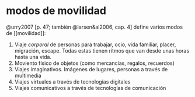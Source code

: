 # modos de movilidad
@urry2007 [p. 47; también @larsen&al2006, cap. 4] define varios modos de [[movilidad]]: 

1. Viaje *corporal* de personas para trabajar, ocio, vida familiar, placer, migración, escape. Todas estas tienen ritmos que van desde unas horas hasta una vida.
2. Moviento físico de objetos (como mercancías, regalos, recuerdos)
3. Viajes imaginativos. Imágenes de lugares, personas a través de multimedia
4. Viajes virtuales a través de tecnologías digitales
5. Viajes comunicativos a través de tecnologías de comunicación
